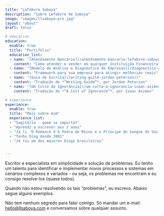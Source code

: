 ```yaml
---
title: "Lefebvre Saboya"
description: "Sobre Lefebvre de Saboya"
image: "images/llsaboya-pro.jpg"
layout: "about"
draft: false

# education
education:
  enable: true
  title: "Portifólio"
  education_list:
  - name: "[Atendimento Bancário](/atendimento-bancario-lefebvre-saboya/)"
    content: "Como atender e vender em qualquer Instituição Financeira"
  - name: "[Modelo de Análise e Diagnóstico de Empresas](/diagnostico-analise-empresa-made/)"
    content: "Framework para sua empresa para atingir melhorias reais"
  - name: "[Guia de Escrita](/writing-guite-jordan-peterson/)"
    content: "Tradução de *“Writing Guide”*, por Jordan Peterson"
  - name: "[Um Culto da Ignorância](/um-culto-a-ignorancia-isaac-asimov/)"
    content: "Tradução de *“A Cult of Ignorance”*, por Isaac Asimov"

# experience
experience:
  enable: true
  title: "Mais sobre mim"
  experience_list:
  - "Sagitário - quem se importa?"
  - "Aprendi a escrever aos 3 anos"
  - "Já li 'O Romance d'A Pedra do Reino e o Príncipe do Sangue do Vai-e-Volta'"
  - "Tenho blog desde 2001"
  - "Já fui um dos maiores blogs brasileiros"


---
```


Escritor e especialista em simplicidade e solução de problemas. Eu tenho um talento para identificar e implementar novos processos e sistemas em cenários complexos e variados - ou seja, os problemas me encontram e eu consigo resolve-los (quase todos).

Quando não estou resolvendo os tais "problemas", eu escrevo. Abaixo segue alguns exemplos. 

Não tem nenhum segredo para falar comigo. Só mandar um e-mail: [hello@llsaboya.com](mailto:hello@llsaboya.com) e conversamos sobre qualquer assunto.
